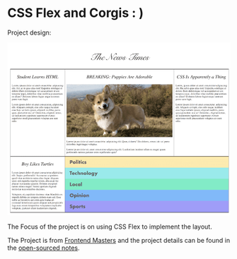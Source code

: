 # CSS Flex and Corgis : )

Project design:

![The News Times Design](static/html-css-project-66e24f56e6d7f2f3dc35819ea794b812-9c00e.png)

The Focus of the project is on using CSS Flex to implement the layout.

The Project is from [Frontend Masters](https://frontendmasters.com/) and the project details can be found in the [open-sourced notes](https://btholt.github.io/intro-to-web-dev-v2/project-html-css/).
